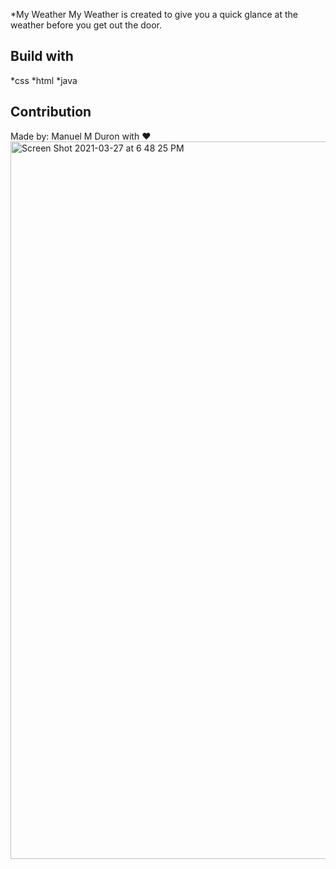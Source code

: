 *My Weather 
My Weather is created to give you a quick glance at the weather before you get out the door.
## Build with 
 *css
 *html
 *java
 ## Contribution
  Made by: Manuel M Duron with :heart:
  <img width="1148" alt="Screen Shot 2021-03-27 at 6 48 25 PM" src="https://user-images.githubusercontent.com/76885757/112736964-26ab6880-8f2d-11eb-895d-779deb8ad7b9.png">